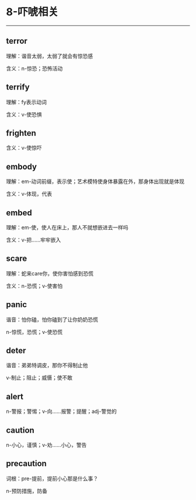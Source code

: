 # 8-吓唬相关

---
## terror

理解：谐音太弱，太弱了就会有惊恐感

含义：n-惊恐；恐怖活动


## terrify

理解：fy表示动词

含义：v-使恐惧


## frighten

含义：v-使惊吓


## embody

理解：em-动词前缀，表示使；艺术模特使身体暴露在外，那身体出现就是体现

含义：v-体现，代表


## embed

理解：em-使，使人在床上，那人不就想嵌进去一样吗

含义：v-把……牢牢嵌入


## scare 

理解：蛇来care你，使你害怕感到恐慌

含义：n-恐慌；v-使害怕


## panic

谐音：怕你磕，怕你磕到了让你奶奶恐慌

n-惊慌，恐慌；v-使恐慌


## deter

谐音：弟弟特调皮，那你不得制止他

v-制止；阻止；威慑；使不敢


## alert

n-警报；警惕；v-向……报警；提醒；adj-警觉的


## caution

n-小心，谨慎；v-劝……小心，警告


## precaution

词根：pre-提前，提前小心那是什么事？

n-预防措施，防备 